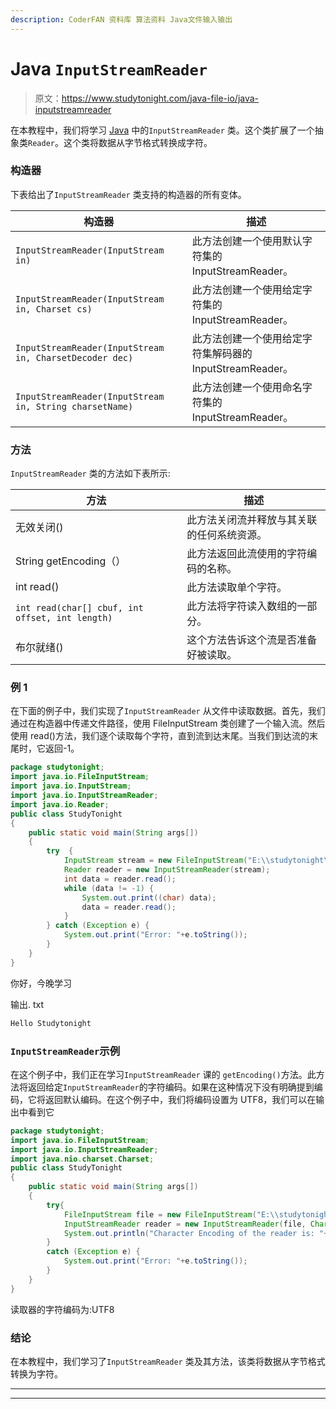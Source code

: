 ```yaml
---
description: CoderFAN 资料库 算法资料 Java文件输入输出
---
```


# Java `InputStreamReader`

> 原文：<https://www.studytonight.com/java-file-io/java-inputstreamreader>

在本教程中，我们将学习 [Java](https://www.studytonight.com/java/) 中的`InputStreamReader` 类。这个类扩展了一个抽象类`Reader`。这个类将数据从字节格式转换成字符。

### 构造器

下表给出了`InputStreamReader` 类支持的构造器的所有变体。

| 构造器 | 描述 |
| --- | --- |
| `InputStreamReader(InputStream in)` | 此方法创建一个使用默认字符集的 InputStreamReader。 |
| `InputStreamReader(InputStream in, Charset cs)` | 此方法创建一个使用给定字符集的 InputStreamReader。 |
| `InputStreamReader(InputStream in, CharsetDecoder dec)` | 此方法创建一个使用给定字符集解码器的 InputStreamReader。 |
| `InputStreamReader(InputStream in, String charsetName)` | 此方法创建一个使用命名字符集的 InputStreamReader。 |

### 方法

`InputStreamReader` 类的方法如下表所示:

| 方法 | 描述 |
| --- | --- |
| 无效关闭() | 此方法关闭流并释放与其关联的任何系统资源。 |
| String getEncoding（） | 此方法返回此流使用的字符编码的名称。 |
| int read() | 此方法读取单个字符。 |
| `int read(char[] cbuf, int offset, int length)` | 此方法将字符读入数组的一部分。 |
| 布尔就绪() | 这个方法告诉这个流是否准备好被读取。 |

### 例 1

在下面的例子中，我们实现了`InputStreamReader` 从文件中读取数据。首先，我们通过在构造器中传递文件路径，使用 FileInputStream 类创建了一个输入流。然后使用 read()方法，我们逐个读取每个字符，直到流到达末尾。当我们到达流的末尾时，它返回-1。

```java
package studytonight;
import java.io.FileInputStream;
import java.io.InputStream;
import java.io.InputStreamReader;
import java.io.Reader;
public class StudyTonight 
{
	public static void main(String args[])
	{
		try  {  
			InputStream stream = new FileInputStream("E:\\studytonight\\output.txt");  
			Reader reader = new InputStreamReader(stream);  
			int data = reader.read();  
			while (data != -1) {  
				System.out.print((char) data);  
				data = reader.read();  
			}  
		} catch (Exception e) {  
			System.out.print("Error: "+e.toString());
		}  
	}
}
```

你好，今晚学习

输出. txt

```java
Hello Studytonight
```

### `InputStreamReader`示例

在这个例子中，我们正在学习`InputStreamReader` 课的 `getEncoding()`方法。此方法将返回给定`InputStreamReader`的字符编码。如果在这种情况下没有明确提到编码，它将返回默认编码。在这个例子中，我们将编码设置为 UTF8，我们可以在输出中看到它

```java
package studytonight;
import java.io.FileInputStream;
import java.io.InputStreamReader;
import java.nio.charset.Charset;
public class StudyTonight 
{
	public static void main(String args[])
	{
		try{  
			FileInputStream file = new FileInputStream("E:\\studytonight\\output.txt");  
			InputStreamReader reader = new InputStreamReader(file, Charset.forName("UTF8"));  			
			System.out.println("Character Encoding of the reader is: "+reader.getEncoding());
		}
		catch (Exception e)	{  
			System.out.print("Error: "+e.toString());
		}  
	}
}
```

读取器的字符编码为:UTF8

### 结论

在本教程中，我们学习了`InputStreamReader` 类及其方法，该类将数据从字节格式转换为字符。

* * *

* * *